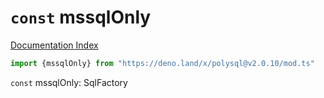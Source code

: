 # `const` mssqlOnly

[Documentation Index](../README.md)

```ts
import {mssqlOnly} from "https://deno.land/x/polysql@v2.0.10/mod.ts"
```

`const` mssqlOnly: SqlFactory

